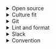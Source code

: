 <details>
<summary>Open source</summary>

1. [Complete guide to open source - how to contribute](https://youtu.be/yzeVMecydCE)
1. [github: abhisheknaiidu/awesome-github-profile-readme](https://github.com/abhisheknaiidu/awesome-github-profile-readme/pulls)

</details>

<details>
<summary>Culture fit</summary>

1. [12. 사고를 쳐도 혼나지 않는 회사](https://brunch.co.kr/@svillustrated/13)

</details>

<details>
<summary>Git</summary>

1. [GitLens Extension in Visual Studio Code](https://youtu.be/C6wMNoe78oc)
1. [13 Advanced (but useful) Git Techniques and Shortcuts](https://youtu.be/ecK3EnyGD8o)
1. [github: tiimgreen/github-cheat-sheet](https://github.com/tiimgreen/github-cheat-sheet)
1. [8.3 Customizing Git - Git Hooks](https://git-scm.com/book/en/v2/Customizing-Git-Git-Hooks)
1. [Github: tiimgreen/github-cheat-sheet](https://github.com/tiimgreen/github-cheat-sheet)
1. [Git for Professionals Tutorial - Tools & Concepts for Mastering Version Control with Git](https://youtu.be/Uszj_k0DGsg)
1. [Using Git with Visual Studio Code (Official Beginner Tutorial)](https://youtu.be/i_23KUAEtUM)
1. [How to use GitHub Desktop: The easy tutorial(Part1)](https://youtu.be/RPagOAUx2SQ)
1. [stefanzweifel/git-auto-commit-action](https://github.com/stefanzweifel/git-auto-commit-action)
1. [Git and GitHub Beginner Tutorial 7 - Git Tags - what, why, when and how](https://youtu.be/govmXpDGLpo)
1. [How to Release Code With Github](https://youtu.be/Ob9llA_QhQY)
1. [18. Git for beginners. Tags in Git. How to use Git tags?](https://youtu.be/vSsypsDRiMU)
1. [Get a Full GitHub Contribution Graph With a Few Lines of Code](https://youtu.be/YQ8Ay5ZaY-M)
1. [Youtube short: "Git" verified](https://youtube.com/shorts/oIGzfvBb6Hk?feature=share)
1. [쉽게 설명하는 Git 기초 2. git diff & 응 vscode 쓸거야](https://youtu.be/xD9GnHKveRk)
1. [git - commit message convention](https://doublesprogramming.tistory.com/256)
1. [stevemao/github-issue-templates](https://github.com/stevemao/github-issue-templates)

</details>

<details>
<summary>Lint and format</summary>

1. [Why I always use ESLint in my projects](https://youtu.be/ZuDIXV94Z1w)
1. [ESLint with VSCode, Prettier, Husky and React For Beginners](https://youtu.be/ZXW6Jn6or1w)

</details>

<details>
<summary>Slack</summary>

1. [Slack app directory: slagram](https://harborx-xyz.slack.com/apps)
1. [Github: slackapi/node-slack-sdk](https://github.com/slackapi/node-slack-sdk)

</details>

<details>
<summary>Convention</summary>

1. [Naming convention for environment variables files?](https://stackoverflow.com/questions/55458239/naming-convention-for-environment-variables-files)
1. [What language is a .env file written in?](https://stackoverflow.com/questions/56808232/what-language-is-a-env-file-written-in)
1. [Ruby on Jets docs: env files convention](https://rubyonjets.com/docs/env-files/)
1. [Pandas docs: commit convention](https://pandas.pydata.org/docs/development/contributing.html#committing-your-code)

</details>
